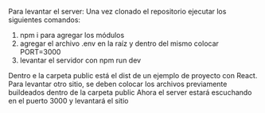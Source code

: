 Para levantar el server:
Una vez clonado el repositorio ejecutar los siguientes comandos:
1. npm i para agregar los módulos
2. agregar el archivo .env en la raíz y dentro del mismo colocar PORT=3000
3. levantar el servidor con npm run dev


Dentro e la carpeta public está el dist de un ejemplo de proyecto con React.
Para levantar otro sitio, se deben colocar los archivos previamente buildeados dentro de la carpeta public
Ahora el server estará escuchando en el puerto 3000 y levantará el sitio
